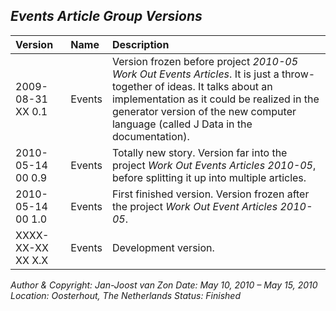 ﻿## ***Events Article Group Versions***


|**Version**|**Name**|**Description**|
| :- | :- | :- |
|2009-08-31 XX  0.1|Events|Version frozen before project *2010-05 Work Out Events Articles*. It is just a throw-together of ideas. It talks about an implementation as it could be realized in the generator version of the new computer language (called J Data in the documentation).|
|2010-05-14 00  0.9|Events|Totally new story. Version far into the project *Work Out Events Articles 2010-05*, before splitting it up into multiple articles.|
|2010-05-14 00  1.0|Events|First finished version. Version frozen after the project *Work Out Event Articles 2010-05*.|
|XXXX-XX-XX XX  X.X|Events|Development version.|

*Author & Copyright: Jan-Joost van Zon        Date: May 10, 2010 – May 15, 2010        Location: Oosterhout, The Netherlands        Status: Finished*

